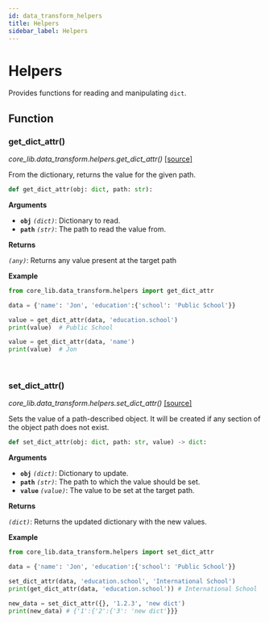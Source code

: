```yaml
---
id: data_transform_helpers
title: Helpers
sidebar_label: Helpers
---
```


# Helpers
Provides functions for reading and manipulating `dict`.

## Function
### get_dict_attr()

*core_lib.data_transform.helpers.get_dict_attr()* [[source]](https://github.com/shay-te/core-lib/blob/master/core_lib/data_transform/helpers.py#L6)

From the dictionary, returns the value for the given path.

```python
def get_dict_attr(obj: dict, path: str):
```
**Arguments**

- **`obj`** *`(dict)`*: Dictionary to read.  
- **`path`** *`(str)`*: The path to read the value from.

**Returns**

*`(any)`*: Returns any value present at the target path  

**Example**
```python
from core_lib.data_transform.helpers import get_dict_attr

data = {'name': 'Jon', 'education':{'school': 'Public School'}}

value = get_dict_attr(data, 'education.school')
print(value)  # Public School

value = get_dict_attr(data, 'name')
print(value)  # Jon
```
<br/>


### set_dict_attr()
*core_lib.data_transform.helpers.set_dict_attr()* [[source]](https://github.com/shay-te/core-lib/blob/master/core_lib/data_transform/helpers.py#L17)

Sets the value of a path-described object. It will be created if any section of the object path does not exist.

```python
def set_dict_attr(obj: dict, path: str, value) -> dict:
```
**Arguments**

- **`obj`** *`(dict)`*: Dictionary to update.  
- **`path`** *`(str)`*: The path to which the value should be set.  
- **`value`** *`(value)`*: The value to be set at the target path.

**Returns**

*`(dict)`*: Returns the updated dictionary with the new values.

**Example**

```python
from core_lib.data_transform.helpers import set_dict_attr

data = {'name': 'Jon', 'education':{'school': 'Public School'}}

set_dict_attr(data, 'education.school', 'International School')
print(get_dict_attr(data, 'education.school')) # International School

new_data = set_dict_attr({}, '1.2.3', 'new dict')
print(new_data) # {'1':{'2':{'3': 'new dict'}}}
```

